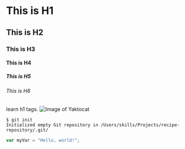 # This is H1
## This is H2
### This is H3
#### This is H4
##### This is H5
###### This is H6

learn h1 tags.
![Image of Yaktocat](https://octodex.github.com/images/yaktocat.png)

```
$ git init
Initialized empty Git repository in /Users/skills/Projects/recipe-repository/.git/
```

``` javascript
var myVar = "Hello, world!";
```
